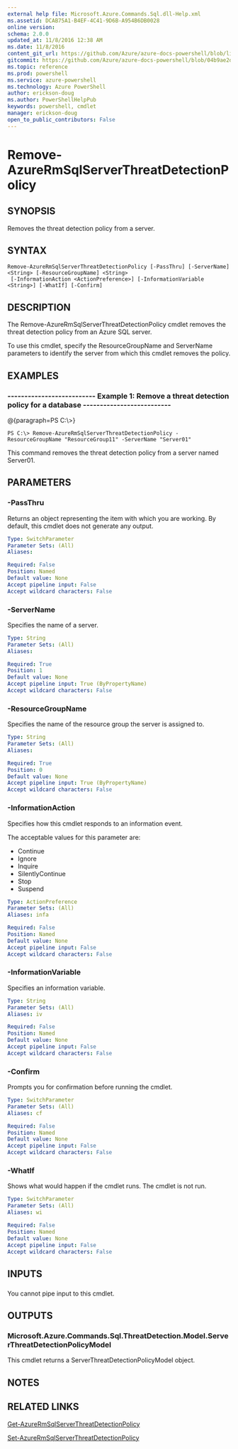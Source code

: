 ```yaml
---
external help file: Microsoft.Azure.Commands.Sql.dll-Help.xml
ms.assetid: DCAB75A1-B4EF-4C41-9D6B-A954B6DB0028
online version: 
schema: 2.0.0
updated_at: 11/8/2016 12:38 AM
ms.date: 11/8/2016
content_git_url: https://github.com/Azure/azure-docs-powershell/blob/live/azureps-cmdlets-docs/ResourceManager/AzureRM.Sql/v2.3.0/Remove-AzureRmSqlServerThreatDetectionPolicy.md
gitcommit: https://github.com/Azure/azure-docs-powershell/blob/04b9ae2d1c44a3ada330f570237886794cede893/azureps-cmdlets-docs/ResourceManager/AzureRM.Sql/v2.3.0/Remove-AzureRmSqlServerThreatDetectionPolicy.md
ms.topic: reference
ms.prod: powershell
ms.service: azure-powershell
ms.technology: Azure PowerShell
author: erickson-doug
ms.author: PowerShellHelpPub
keywords: powershell, cmdlet
manager: erickson-doug
open_to_public_contributors: False
---
```


# Remove-AzureRmSqlServerThreatDetectionPolicy

## SYNOPSIS
Removes the threat detection policy from a server.

## SYNTAX

```
Remove-AzureRmSqlServerThreatDetectionPolicy [-PassThru] [-ServerName] <String> [-ResourceGroupName] <String>
 [-InformationAction <ActionPreference>] [-InformationVariable <String>] [-WhatIf] [-Confirm]
```

## DESCRIPTION
The Remove-AzureRmSqlServerThreatDetectionPolicy cmdlet removes the threat detection policy from an Azure SQL server.

To use this cmdlet, specify the ResourceGroupName and ServerName parameters to identify the server from which this cmdlet removes the policy.

## EXAMPLES

### --------------------------  Example 1: Remove a threat detection policy for a database  --------------------------
@{paragraph=PS C:\\\>}

```
PS C:\> Remove-AzureRmSqlServerThreatDetectionPolicy -ResourceGroupName "ResourceGroup11" -ServerName "Server01"
```

This command removes the threat detection policy from a server named Server01.

## PARAMETERS

### -PassThru
Returns an object representing the item with which you are working.
By default, this cmdlet does not generate any output.

```yaml
Type: SwitchParameter
Parameter Sets: (All)
Aliases: 

Required: False
Position: Named
Default value: None
Accept pipeline input: False
Accept wildcard characters: False
```

### -ServerName
Specifies the name of a server.

```yaml
Type: String
Parameter Sets: (All)
Aliases: 

Required: True
Position: 1
Default value: None
Accept pipeline input: True (ByPropertyName)
Accept wildcard characters: False
```

### -ResourceGroupName
Specifies the name of the resource group the server is assigned to.

```yaml
Type: String
Parameter Sets: (All)
Aliases: 

Required: True
Position: 0
Default value: None
Accept pipeline input: True (ByPropertyName)
Accept wildcard characters: False
```

### -InformationAction
Specifies how this cmdlet responds to an information event.

The acceptable values for this parameter are:

- Continue
- Ignore
- Inquire
- SilentlyContinue
- Stop
- Suspend

```yaml
Type: ActionPreference
Parameter Sets: (All)
Aliases: infa

Required: False
Position: Named
Default value: None
Accept pipeline input: False
Accept wildcard characters: False
```

### -InformationVariable
Specifies an information variable.

```yaml
Type: String
Parameter Sets: (All)
Aliases: iv

Required: False
Position: Named
Default value: None
Accept pipeline input: False
Accept wildcard characters: False
```

### -Confirm
Prompts you for confirmation before running the cmdlet.

```yaml
Type: SwitchParameter
Parameter Sets: (All)
Aliases: cf

Required: False
Position: Named
Default value: None
Accept pipeline input: False
Accept wildcard characters: False
```

### -WhatIf
Shows what would happen if the cmdlet runs.
The cmdlet is not run.

```yaml
Type: SwitchParameter
Parameter Sets: (All)
Aliases: wi

Required: False
Position: Named
Default value: None
Accept pipeline input: False
Accept wildcard characters: False
```

## INPUTS

### 
You cannot pipe input to this cmdlet.

## OUTPUTS

### Microsoft.Azure.Commands.Sql.ThreatDetection.Model.ServerThreatDetectionPolicyModel
This cmdlet returns a ServerThreatDetectionPolicyModel object.

## NOTES

## RELATED LINKS

[Get-AzureRmSqlServerThreatDetectionPolicy]()

[Set-AzureRmSqlServerThreatDetectionPolicy]()

